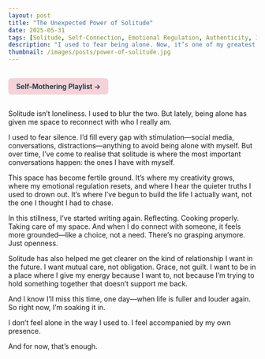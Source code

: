 ```yaml
---
layout: post
title: "The Unexpected Power of Solitude"
date: 2025-05-31
tags: [Solitude, Self-Connection, Emotional Regulation, Authenticity, Intentional Living, Healing, Relationships]
description: "I used to fear being alone. Now, it’s one of my greatest sources of strength."
thumbnail: /images/posts/power-of-solitude.jpg
---
```


<a href="https://music.youtube.com/playlist?list=PLuO5E1rh5RqIzePJeOjdXo62gwnYJ748_&si=NvtF0mzI9Sx2IoPu&shuffle=1" 
   target="_blank" 
   class="back-button"
   style="display:inline-block; margin: 1rem auto; background-color: #F4D3D8; color: #1A2D41; padding: 0.5rem 1rem; border-radius: 6px; font-weight: 600; text-decoration: none;">
  Self‑Mothering Playlist →
</a>

Solitude isn’t loneliness. I used to blur the two. But lately, being alone has given me space to reconnect with who I really am.

I used to fear silence. I’d fill every gap with stimulation—social media, conversations, distractions—anything to avoid being alone with myself. But over time, I’ve come to realise that solitude is where the most important conversations happen: the ones I have with myself.

This space has become fertile ground. It’s where my creativity grows, where my emotional regulation resets, and where I hear the quieter truths I used to drown out. It’s where I’ve begun to build the life I actually want, not the one I thought I had to chase.

In this stillness, I’ve started writing again. Reflecting. Cooking properly. Taking care of my space. And when I do connect with someone, it feels more grounded—like a choice, not a need. There’s no grasping anymore. Just openness.

Solitude has also helped me get clearer on the kind of relationship I want in the future. I want mutual care, not obligation. Grace, not guilt. I want to be in a place where I give my energy because I want to, not because I’m trying to hold something together that doesn’t support me back.

And I know I’ll miss this time, one day—when life is fuller and louder again. So right now, I’m soaking it in.

I don’t feel alone in the way I used to. I feel accompanied by my own presence.

And for now, that’s enough.
